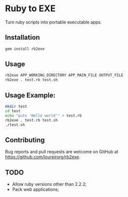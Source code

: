 # Ruby to EXE

Turn ruby scripts into portable executable apps.

## Installation

```ruby
gem install rb2exe
```

## Usage

```bash
rb2exe APP_WORKING_DIRECTORY APP_MAIN_FILE OUTPUT_FILE
rb2exe . test.rb test.sh
```

## Usage Example:
```bash
mkdir test
cd test
echo "puts 'Hello world'" > test.rb
rb2exe . test.rb test.sh
./test.sh
```

## Contributing

Bug reports and pull requests are welcome on GitHub at https://github.com/loureirorg/rb2exe.

## TODO

* Allow ruby versions other than 2.2.2;
* Pack web applications;
